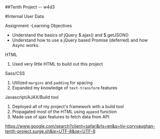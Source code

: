 ##Tenth Project -- w4d3

#Internal User Data

Assignment -Learning Objectives
* Understand the basics of jQuery $.ajax() and $.getJSON()
* Understand how to use a jQuery based Promise (deferred) and how Async works.


HTML
1. Used very little HTML to build out this project

Sass/CSS
1. Utilized `margins` and `padding` for spacing
2. Expanded my knowledge of `text-transform` features

Javascript/AJAX/Build tool
1. Deployed all of my project's framework with a build tool
2. Propagated most of the HTML using `append` function
3. Made use of ajax features to fetch data from API

https://www.google.com/search?client=safari&rls=en&q=tiy-coryvaughan-tenth-project.surge.sh&ie=UTF-8&oe=UTF-8
